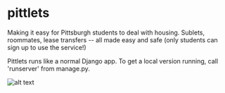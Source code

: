 # pittlets
Making it easy for Pittsburgh students to deal with housing. Sublets, roommates, lease transfers -- all made easy and safe (only students can sign up to use the service!)

Pittlets runs like a normal Django app. To get a local version running, call 'runserver' from manage.py.

![alt text](https://imgur.com/ppwUDoI)

